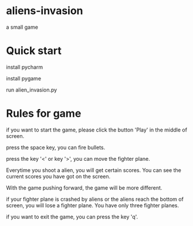 # aliens-invasion
 a small game
 
 # Quick start
 install pycharm
 
 install pygame
 
 run alien_invasion.py
 
 # Rules for game
 
 if you want to start the game, please click the button 'Play' in the middle of screen.
 
 press the space key, you can fire bullets.
 
 press the key '<' or key '>', you can move the fighter plane.
 
 Everytime you shoot a alien, you will get certain scores. You can see the current scores you have got on the screen.
 
 With the game pushing forward, the game will be more different.
 
 if your fighter plane is crashed by aliens or the aliens reach the bottom of screen, you will lose a fighter plane. You have only three fighter planes.
 
 if you want to exit the game, you can press the key 'q'.
